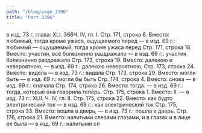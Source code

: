 ```yaml
---
path: "/blog/page_3396"
title: "Part 3396"
---
```


 в изд. 73 г. глава: XLI.
366Ч. IV, гл. I.
Стр. 171, строка 6.
Вместо: любимый, тогда кроме ужаса, ощущаемого перед — в изд. 69 г.: любимый — ощущаемый, тогда кроме ужаса перед
Стр. 171, строка 18.
Вместо: участия, всё болезненно раздражало — в изд. 69 г.: участия болезненно раздражало
Стр. 173, строка 19.
Вместо: далекою и невероятною, — в изд. 69 г.: далекою невероятною,
Стр. 173, строка 24.
Вместо: видела — в изд. 73 г.: видала
Стр. 173, строка 29.
Вместо: могли быть — в изд. 69 г.: могли бы быть
Стр. 174, строка 4.
Вместо: снова — в изд. 69 г.: сначала
Стр. 174, строка 26.
Вместо: тогда. — в изд. 69 г.: тогда, которые она говорила теперь.
Стр. 175, строка 1.
Вместо: II. — в изд. 73 г.: XLII.
Ч. IV, гл. II.
Стр. 175, строка 22.
Вместо: как будто электрический ток — в изд. 69 г.: как электрический ток
Стр. 175, строка 33.
Вместо: вошла в дверь, — в изд. 73 г.: пошла в дверь.
Стр. 176, строка 21.
Вместо: налитыми слезами глазами, и в глазах и в лице ее была — в изд. 69 г.: налитыми сл
